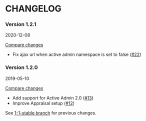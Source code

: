# CHANGELOG

### Version 1.2.1

2020-12-08

[Compare changes](https://github.com/codevise/activeadmin-searchable_select/compare/v1.2.0...v1.2.1)

- Fix ajax url when active admin namespace is set to false
  ([#22](https://github.com/codevise/activeadmin-searchable_select/pull/22))

### Version 1.2.0

2019-05-10

[Compare changes](https://github.com/codevise/activeadmin-searchable_select/compare/1-1-stable...v1.2.0)

- Add support for Active Admin 2.0
  ([#13](https://github.com/codevise/activeadmin-searchable_select/pull/13))
- Improve Appraisal setup
  ([#12](https://github.com/codevise/activeadmin-searchable_select/pull/12))

See
[1-1-stable branch](https://github.com/codevise/activeadmin-searchable_select/blob/1-1-stable/CHANGELOG.md)
for previous changes.
